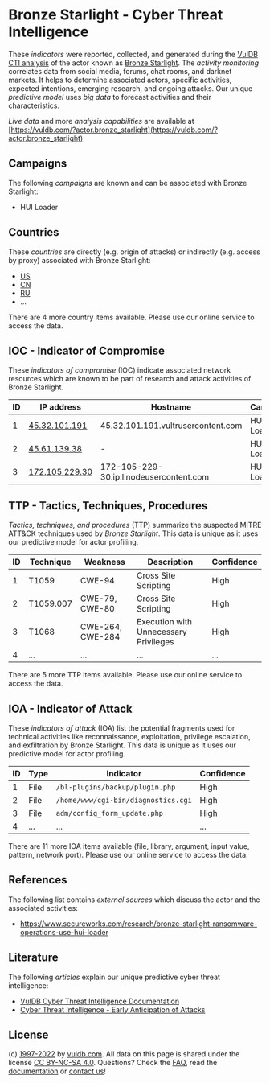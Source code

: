 # Bronze Starlight - Cyber Threat Intelligence

These _indicators_ were reported, collected, and generated during the [VulDB CTI analysis](https://vuldb.com/?kb.cti) of the actor known as [Bronze Starlight](https://vuldb.com/?actor.bronze_starlight). The _activity monitoring_ correlates data from social media, forums, chat rooms, and darknet markets. It helps to determine associated actors, specific activities, expected intentions, emerging research, and ongoing attacks. Our unique _predictive model_ uses _big data_ to forecast activities and their characteristics.

_Live data_ and more _analysis capabilities_ are available at [https://vuldb.com/?actor.bronze_starlight](https://vuldb.com/?actor.bronze_starlight)

## Campaigns

The following _campaigns_ are known and can be associated with Bronze Starlight:

* HUI Loader

## Countries

These _countries_ are directly (e.g. origin of attacks) or indirectly (e.g. access by proxy) associated with Bronze Starlight:

* [US](https://vuldb.com/?country.us)
* [CN](https://vuldb.com/?country.cn)
* [RU](https://vuldb.com/?country.ru)
* ...

There are 4 more country items available. Please use our online service to access the data.

## IOC - Indicator of Compromise

These _indicators of compromise_ (IOC) indicate associated network resources which are known to be part of research and attack activities of Bronze Starlight.

ID | IP address | Hostname | Campaign | Confidence
-- | ---------- | -------- | -------- | ----------
1 | [45.32.101.191](https://vuldb.com/?ip.45.32.101.191) | 45.32.101.191.vultrusercontent.com | HUI Loader | High
2 | [45.61.139.38](https://vuldb.com/?ip.45.61.139.38) | - | HUI Loader | High
3 | [172.105.229.30](https://vuldb.com/?ip.172.105.229.30) | 172-105-229-30.ip.linodeusercontent.com | HUI Loader | High

## TTP - Tactics, Techniques, Procedures

_Tactics, techniques, and procedures_ (TTP) summarize the suspected MITRE ATT&CK techniques used by _Bronze Starlight_. This data is unique as it uses our predictive model for actor profiling.

ID | Technique | Weakness | Description | Confidence
-- | --------- | -------- | ----------- | ----------
1 | T1059 | CWE-94 | Cross Site Scripting | High
2 | T1059.007 | CWE-79, CWE-80 | Cross Site Scripting | High
3 | T1068 | CWE-264, CWE-284 | Execution with Unnecessary Privileges | High
4 | ... | ... | ... | ...

There are 5 more TTP items available. Please use our online service to access the data.

## IOA - Indicator of Attack

These _indicators of attack_ (IOA) list the potential fragments used for technical activities like reconnaissance, exploitation, privilege escalation, and exfiltration by Bronze Starlight. This data is unique as it uses our predictive model for actor profiling.

ID | Type | Indicator | Confidence
-- | ---- | --------- | ----------
1 | File | `/bl-plugins/backup/plugin.php` | High
2 | File | `/home/www/cgi-bin/diagnostics.cgi` | High
3 | File | `adm/config_form_update.php` | High
4 | ... | ... | ...

There are 11 more IOA items available (file, library, argument, input value, pattern, network port). Please use our online service to access the data.

## References

The following list contains _external sources_ which discuss the actor and the associated activities:

* https://www.secureworks.com/research/bronze-starlight-ransomware-operations-use-hui-loader

## Literature

The following _articles_ explain our unique predictive cyber threat intelligence:

* [VulDB Cyber Threat Intelligence Documentation](https://vuldb.com/?kb.cti)
* [Cyber Threat Intelligence - Early Anticipation of Attacks](https://www.scip.ch/en/?labs.20201022)

## License

(c) [1997-2022](https://vuldb.com/?kb.changelog) by [vuldb.com](https://vuldb.com/?kb.about). All data on this page is shared under the license [CC BY-NC-SA 4.0](https://creativecommons.org/licenses/by-nc-sa/4.0/). Questions? Check the [FAQ](https://vuldb.com/?kb.faq), read the [documentation](https://vuldb.com/?kb) or [contact us](https://vuldb.com/?contact)!
